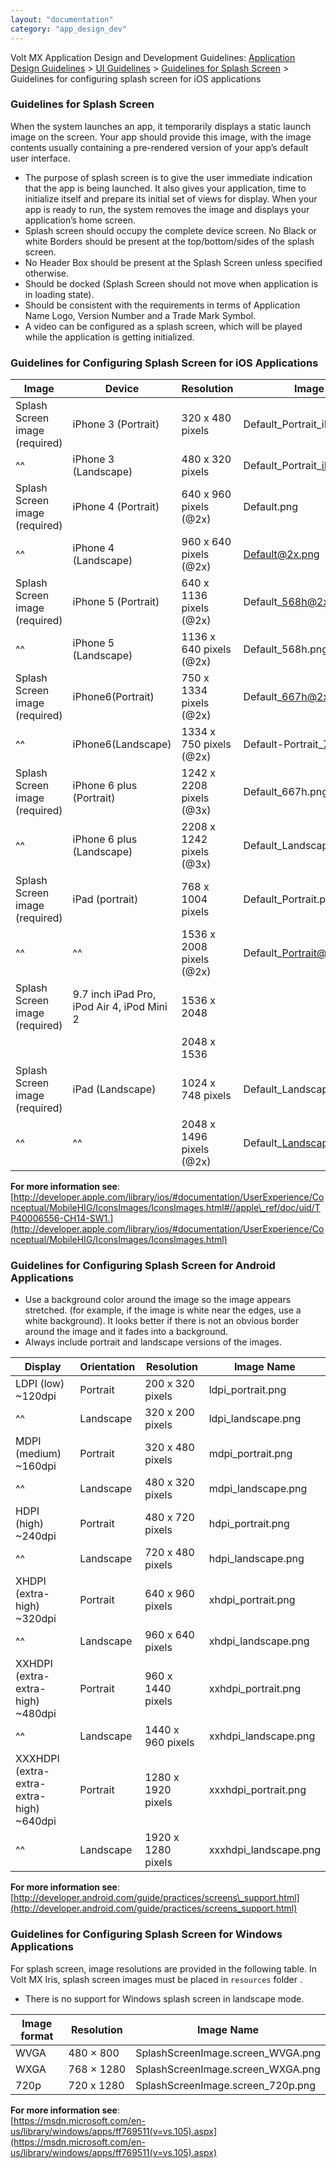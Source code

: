 ```yaml
---
layout: "documentation"
category: "app_design_dev"
---
```

                           

Volt MX  Application Design and Development Guidelines: [Application Design Guidelines](Application_Design_Guidelines_Overview.html) > [UI Guidelines](UI_Guidelines.html) > [Guidelines for Splash Screen](#guidelines-for-splash-screen) > Guidelines for configuring splash screen for iOS applications

### Guidelines for Splash Screen

When the system launches an app, it temporarily displays a static launch image on the screen. Your app should provide this image, with the image contents usually containing a pre-rendered version of your app’s default user interface.

*   The purpose of splash screen is to give the user immediate indication that the app is being launched. It also gives your application, time to initialize itself and prepare its initial set of views for display. When your app is ready to run, the system removes the image and displays your application’s home screen.
*   Splash screen should occupy the complete device screen. No Black or white Borders should be present at the top/bottom/sides of the splash screen.
*   No Header Box should be present at the Splash Screen unless specified otherwise.
*   Should be docked (Splash Screen should not move when application is in loading state).
*   Should be consistent with the requirements in terms of Application Name Logo, Version Number and a Trade Mark Symbol.
*   A video can be configured as a splash screen, which will be played while the application is getting initialized.

### Guidelines for Configuring Splash Screen for iOS Applications

  
| Image | Device | Resolution | Image Name |
| --- | --- | --- | --- |
| Splash Screen image (required) | iPhone 3 (Portrait) | 320 x 480 pixels | Default\_Portrait\_iPhone.png |
|^^| iPhone 3 (Landscape) | 480 x 320 pixels | Default\_Portrait\_iPhone@2x.png |
| Splash Screen image (required) | iPhone 4 (Portrait) | 640 x 960 pixels (@2x) | Default.png |
|^^| iPhone 4 (Landscape) | 960 x 640 pixels (@2x) | Default@2x.png |
| Splash Screen image (required) | iPhone 5 (Portrait) | 640 x 1136 pixels (@2x) | Default\_568h@2x.png |
|^^| iPhone 5 (Landscape) | 1136 x 640 pixels (@2x) | Default\_568h.png |
| Splash Screen image (required) | iPhone6(Portrait) | 750 x 1334 pixels (@2x) | Default\_667h@2x.png |
|^^| iPhone6(Landscape) | 1334 x 750 pixels (@2x) | Default-Portrait\_736h@3x.png |
| Splash Screen image (required) | iPhone 6 plus (Portrait) | 1242 x 2208 pixels (@3x) | Default\_667h.png |
|^^| iPhone 6 plus (Landscape) | 2208 x 1242 pixels (@3x) | Default\_Landscape\_736h@3x.png |
| Splash Screen image (required) | iPad (portrait) | 768 x 1004 pixels | Default\_Portrait.png |
|^^|^^| 1536 x 2008 pixels (@2x) | Default\_Portrait@2x.png |
| Splash Screen image (required) | 9.7 inch iPad Pro, iPod Air 4, iPod Mini 2 | 1536 x 2048 |   |
|   |   | 2048 x 1536 |   |
| Splash Screen image (required) | iPad (Landscape) | 1024 x 748 pixels | Default\_Landscape.png |
|^^|^^| 2048 x 1496 pixels (@2x) | Default\_Landscape@2x.png |

**For more information see**: [http://developer.apple.com/library/ios/#documentation/UserExperience/Conceptual/MobileHIG/IconsImages/IconsImages.html#//apple\_ref/doc/uid/TP40006556-CH14-SW1.](http://developer.apple.com/library/ios/#documentation/UserExperience/Conceptual/MobileHIG/IconsImages/IconsImages.html)

### Guidelines for Configuring Splash Screen for Android Applications

*   Use a background color around the image so the image appears stretched. (for example, if the image is white near the edges, use a white background). It looks better if there is not an obvious border around the image and it fades into a background.
*   Always include portrait and landscape versions of the images.

  
| Display | Orientation | Resolution | Image Name |
| --- | --- | --- | --- |
| LDPI (low) ~120dpi | Portrait | 200 x 320 pixels | ldpi\_portrait.png |
|^^| Landscape | 320 x 200 pixels | ldpi\_landscape.png |
| MDPI (medium) ~160dpi | Portrait | 320 x 480 pixels | mdpi\_portrait.png |
|^^| Landscape | 480 x 320 pixels | mdpi\_landscape.png |
| HDPI (high) ~240dpi | Portrait | 480 x 720 pixels | hdpi\_portrait.png |
|^^| Landscape | 720 x 480 pixels | hdpi\_landscape.png |
| XHDPI (extra-high) ~320dpi | Portrait | 640 x 960 pixels | xhdpi\_portrait.png |
|^^| Landscape | 960 x 640 pixels | xhdpi\_landscape.png |
| XXHDPI (extra-extra-high) ~480dpi | Portrait | 960 x 1440 pixels | xxhdpi\_portrait.png |
|^^| Landscape | 1440 x 960 pixels | xxhdpi\_landscape.png |
| XXXHDPI (extra-extra-extra-high) ~640dpi | Portrait | 1280 x 1920 pixels | xxxhdpi\_portrait.png |
|^^| Landscape | 1920 x 1280 pixels | xxxhdpi\_landscape.png |

**For more information see**: [http://developer.android.com/guide/practices/screens\_support.html](http://developer.android.com/guide/practices/screens_support.html)

### Guidelines for Configuring Splash Screen for Windows Applications

For splash screen, image resolutions are provided in the following table. In Volt MX Iris, splash screen images must be placed in `resources` folder .

*   There is no support for Windows splash screen in landscape mode.

  
| Image format | Resolution | Image Name |
| --- | --- | --- |
| WVGA | 480 × 800 | SplashScreenImage.screen\_WVGA.png |
| WXGA | 768 × 1280 | SplashScreenImage.screen\_WXGA.png |
| 720p  | 720 x 1280 | SplashScreenImage.screen\_720p.png |

**For more information see**:  
[https://msdn.microsoft.com/en-us/library/windows/apps/ff769511(v=vs.105).aspx](https://msdn.microsoft.com/en-us/library/windows/apps/ff769511(v=vs.105).aspx)
